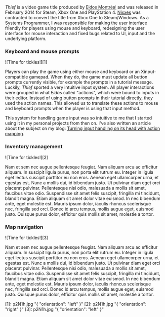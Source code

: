 _Thief_ is a video game title produced by [Eidos Montréal](http://www.eidosmontreal.com) and was released in February 2014 for Steam, Xbox One and PlayStation 4. [Nixxes](../projects-by-employer.html#nixxes) was contracted to convert the title from Xbox One to Steam/Windows. As a Systems Programmer, I was responsible for making the user interface friendly for players using mouse and keyboard, redesigning the user interface for mouse interaction and fixed bugs related to UI, input and the underlying platform.

### Keyboard and mouse prompts ###

![Time for tickles!][1]

Players can play the game using either mouse and keyboard or an Xinput-compatible gamepad. When they do, the game must update all button prompts currently visible, for example the prompts in a tutorial message. Luckily, _Thief_ sported a very intuitive input system. All player interactions were grouped in what _Eidos_ called "actions", which were bound to inputs in their editor. Instead of using button prompts in their tutorial directly, they used the action names. This allowed us to translate these actions to mouse and keyboard prompts when the player is using that input method.

This system for handling game input was so intuitive to me that I started using it in my personal projects from then on. I've also written an article about the subject on my blog: [Turning input handling on its head with action mapping](http://?).

### Inventory management ###

![Time for tickles!][2]

Nam et sem nec augue pellentesque feugiat. Nam aliquam arcu ac efficitur aliquam. In suscipit ligula purus, non porta elit rutrum eu. Integer in ligula eget lectus suscipit porttitor eu non eros. Aenean eget ullamcorper urna, et egestas est. Nunc a mollis dui, id bibendum justo. Ut pulvinar diam eget orci placerat pulvinar. Pellentesque nisi odio, malesuada a mollis sit amet, faucibus vitae odio. Suspendisse sit amet felis suscipit, fringilla mi tincidunt, blandit magna. Etiam aliquam sit amet dolor vitae euismod. In nec bibendum ante, eget molestie est. Mauris ipsum dolor, iaculis rhoncus scelerisque nec, fringilla sed orci. Donec id arcu tempus, mollis augue eget, euismod justo. Quisque purus dolor, efficitur quis mollis sit amet, molestie a tortor.

### Map navigation ###

![Time for tickles!][3]

Nam et sem nec augue pellentesque feugiat. Nam aliquam arcu ac efficitur aliquam. In suscipit ligula purus, non porta elit rutrum eu. Integer in ligula eget lectus suscipit porttitor eu non eros. Aenean eget ullamcorper urna, et egestas est. Nunc a mollis dui, id bibendum justo. Ut pulvinar diam eget orci placerat pulvinar. Pellentesque nisi odio, malesuada a mollis sit amet, faucibus vitae odio. Suspendisse sit amet felis suscipit, fringilla mi tincidunt, blandit magna. Etiam aliquam sit amet dolor vitae euismod. In nec bibendum ante, eget molestie est. Mauris ipsum dolor, iaculis rhoncus scelerisque nec, fringilla sed orci. Donec id arcu tempus, mollis augue eget, euismod justo. Quisque purus dolor, efficitur quis mollis sit amet, molestie a tortor.

[1]: p2N1h.jpg "{ "orientation": "left" }"
[2]: p2N1h.jpg "{ "orientation": "right" }"
[3]: p2N1h.jpg "{ "orientation": "left" }"